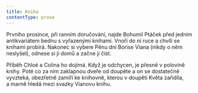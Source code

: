 ```yaml
---
title: Kniha
contentType: prose
---
```


<section>

Prvního prosince, při ranním doručování, najde Bohumil Ptáček před jedním antikvariátem bednu s vyřazenými knihami. Vnoří do ní ruce a chvíli se knihami probírá. Nakonec si vybere Pěnu dní Borise Viana (nikdy o něm neslyšel), odnese si ji domů a začne ji číst.

Příběh Chloé a Colina ho dojímá. Když je odchycen, je přesně v polovině knihy. Poté co za ním zaklapnou dveře od doupěte a on se dostatečně vyvzteká, obezřetně zamíří ke knihovně, kterou v doupěti Květa zařídila, a marně hledá mezi svazky Vianovu knihu.

</section>
